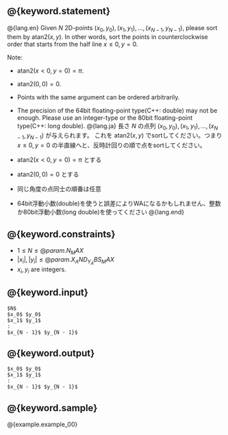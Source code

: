 ## @{keyword.statement}

@{lang.en}
Given $N$ 2D-points $(x_0, y_0), (x_1, y_1), \dots, (x_{N - 1}, y_{N - 1})$, please sort them by $\mathrm{atan2}(x, y)$. 
In other words, sort the points in counterclockwise order that starts from the half line $x \le 0, y = 0$.

Note:

- $\mathrm{atan2}(x < 0, y = 0) = \pi$.
- $\mathrm{atan2}(0, 0) = 0$.
- Points with the same argument can be ordered arbitrarily.
- The precision of the 64bit floating-point type(C++: double) may not be enough. Please use an integer-type or the 80bit floating-point type(C++: long double).
@{lang.ja}
長さ $N$ の点列 $(x_0, y_0), (x_1, y_1), \dots, (x_{N - 1}, y_{N - 1})$ が与えられます。
これを $\mathrm{atan2}(x, y)$ でsortしてください。つまり $x \le 0, y = 0$ の半直線へと、反時計回りの順で点をsortしてください。

- $\mathrm{atan2}(x < 0, y = 0) = \pi$ とする
- $\mathrm{atan2}(0, 0) = 0$ とする
- 同じ角度の点同士の順番は任意
- 64bit浮動小数(double)を使うと誤差によりWAになるかもしれません、整数か80bit浮動小数(long double)を使ってください
@{lang.end}

## @{keyword.constraints}

- $1 \leq N \leq @{param.N_MAX}$
- $|x_i|, |y_i| \leq @{param.X_AND_Y_ABS_MAX}$
- $x_i, y_i$ are integers.

## @{keyword.input}

```
$N$
$x_0$ $y_0$
$x_1$ $y_1$
:
$x_{N - 1}$ $y_{N - 1}$
```

## @{keyword.output}

```
$x_0$ $y_0$
$x_1$ $y_1$
:
$x_{N - 1}$ $y_{N - 1}$
```

## @{keyword.sample}

@{example.example_00}
